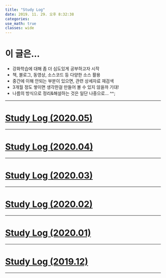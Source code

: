 ```yaml
---
title: "Study Log"
date: 2019. 11. 29. 오후 8:32:38
categories:
use_math: true
classes: wide
---
```


# 이 글은...
* 강화학습에 대해 좀 더 심도있게 공부하고자 시작
* 책, 블로그, 동영상, 소스코드 등 다양한 소스 활용
* 중간에 이해 안되는 부분이 있으면, 관련 상세자료 재검색
* 3개월 정도 쌓이면 생각한걸 만들어 볼 수 있지 않을까 기대!
* 나름의 방식으로 정리&해설하는 것은 일단 나중으로... ^^;

---

# [Study Log (2020.05)](https://missflash.github.io/study-log-202005/)

---

# [Study Log (2020.04)](https://missflash.github.io/study-log-202004/)

---

# [Study Log (2020.03)](https://missflash.github.io/study-log-202003/)

---

# [Study Log (2020.02)](https://missflash.github.io/study-log-202002/)

---

# [Study Log (2020.01)](https://missflash.github.io/study-log-202001/)

---

# [Study Log (2019.12)](https://missflash.github.io/study-log-201912/)

---
